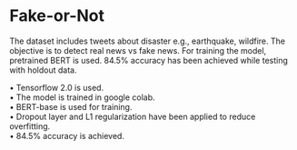 # Fake-or-Not
The dataset includes tweets about disaster e.g., earthquake, wildfire. The objective is to detect real news vs fake news. For training the model, pretrained BERT is used. 84.5% accuracy has been achieved while testing with holdout data.

• Tensorflow 2.0 is used.<br/>
• The model is trained in google colab.<br/>
• BERT-base is used for training.<br/>
• Dropout layer and L1 regularization have been applied to reduce overfitting.<br/>
• 84.5% accuracy is achieved.<br/>

